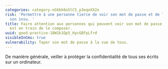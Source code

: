 ```yaml
---
categories: category-nGkbk6oSlC5_p3eqoXX2o
risk: 'Permettre à une personne tierce de voir son mot de passe et de l’utiliser à
  son insu. '
title: Faire attention aux personnes qui peuvent voir son mot de passe lorsque l’on
  est en train de le composer.
uuid: good-practice-18W1k1Qp5_HycGBfpLfrd
visibleInCms: true
vulnerability: Taper son mot de passe à la vue de tous.
---
```


De manière générale, veiller à protéger la
confidentialité de tous ses écrits sur un ordinateur.